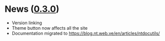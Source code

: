 [0.3.0]: https://github.com/ntrrg/NtDocutils/releases/tag/v0.3.0
# News ([0.3.0][])

* Version linking
* Theme button now affects all the site
* Documentation migrated to https://blog.nt.web.ve/en/articles/ntdocutils/
